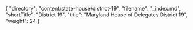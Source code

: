 {
  "directory": "content/state-house/district-19",
  "filename": "_index.md",
  "shortTitle": "District 19",
  "title": "Maryland House of Delegates District 19",
  "weight": 24
}
